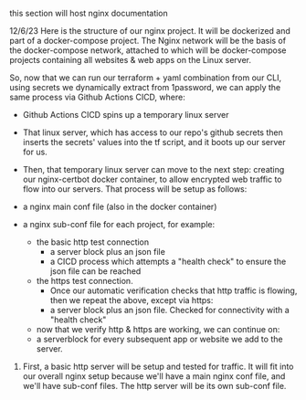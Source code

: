 this section will host nginx documentation



12/6/23
Here is the structure of our nginx project.
It will be dockerized and part of a docker-compose project.
The Nginx network will be the basis of the docker-compose network, attached to which will be docker-compose projects containing all websites & web apps on the Linux server.


So, now that we can run our terraform + yaml combination from our CLI, using secrets we dynamically extract from 1password, we can apply the same process via Github Actions CICD, where:
- Github Actions CICD spins up a temporary linux server
- That linux server, which has access to our repo's github secrets then inserts the secrets' values into the tf script, and it boots up our server for us.
- Then, that temporary linux server can move to the next step: creating our nginx-certbot docker container, to allow encrypted web traffic to flow into our servers.  That process will be setup as follows:

- a nginx main conf file (also in the docker container)
- a nginx sub-conf file for each project, for example:
  - the basic http test connection
    - a server block plus an json file
    - a CICD process which attempts a "health check" to ensure the json file can be reached
  - the https test connection.
    - Once our automatic verification checks that http traffic is flowing, then we repeat the above, except via https:
    -  a server block plus an json file.  Checked for connectivity with a "health check"
  - now that we verify http & https are working, we can continue on:
  - a serverblock for every subsequent app or website we add to the server.

1. First, a basic http server will be setup and tested for traffic.  It will fit into our overall nginx setup because we'll have a main nginx conf file, and we'll have sub-conf files.  The http server will be its own sub-conf file.